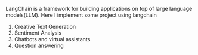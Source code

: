LangChain is a framework for building applications on top of large language models(LLM). Here I implement some project using langchain
1. Creative Text Generation
2. Sentiment Analysis
3. Chatbots and virtual assistants
4. Question answering